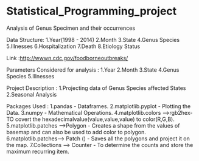 # Statistical_Programming_project
Analysis of Genus Specimen and their occurrences


Data Structure:
1.Year(1998 - 2014)
2.Month
3.State
4.Genus Species
5.Illnesses
6.Hospitalization
7.Death
8.Etiology Status

Link :http://wwwn.cdc.gov/foodborneoutbreaks/

Parameters Considered for analysis :
1.Year
2.Month
3.State
4.Genus Species
5.Illnesses

Project Description :
1.Projecting data of Genus Species affected States
2.Seasonal Analysis

Packages Used : 
1.pandas - Dataframes.
2.matplotlib.pyplot - Plotting the Data.
3.numpy - Mathematical Operations.
4.matplotlib.colors -->rgb2hex-TO covert the hexadecimalvalue(value,value,value) to color(R,G,B).
5.matplotlib.patches -->Polygon - Creates a shape from the values of basemap and can also be used to add color to polygon.
6.matplotlib.patches--> Patch () - Saves all the polygons and project it on the map.
7.Collections --> Counter - To determine the counts and store the maximum recurring item.



